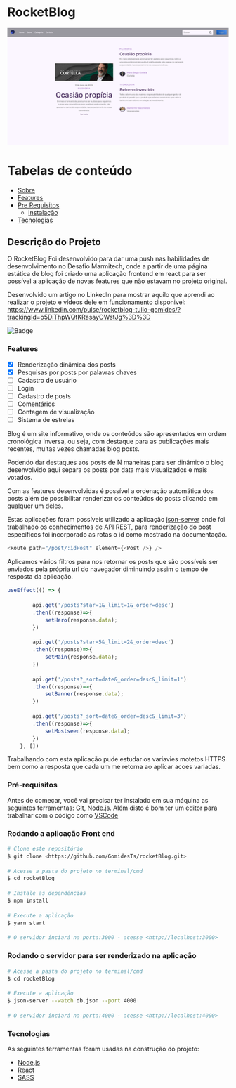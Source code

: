 # RocketBlog

![Banner](https://github.com/GomidesTs/rocketBlog/blob/main/banner.png?raw=true)

Tabelas de conteúdo 
=================
<!--ts-->
   * [Sobre](#about)
   * [Features](#features)
   * [Pre Requisitos](#prerequisites)
        * [Instalação](#installation)
   * [Tecnologias](#tecnologias)
<!--te-->

<div id='about' />

## Descrição do Projeto
O RocketBlog Foi desenvolvido para dar uma push nas habilidades de desenvolvimento no Desafio Marmitech, onde a partir de uma página estática de blog foi criado uma aplicação frontend em react para ser possível a aplicação de novas features que não estavam no projeto original.

Desenvolvido um artigo no LinkedIn para mostrar aquilo que aprendi ao realizar o projeto e vídeos dele em funcionamento disponivel: https://www.linkedin.com/pulse/rocketblog-tulio-gomides/?trackingId=o5DiThpWQtKRasayOWstJg%3D%3D

![Badge](https://img.shields.io/badge/Marmitech-RocketBlog-%237159c1?style=for-the-badge&logo=ghost)

<div id='features' />

### Features
- [x] Renderização dinâmica dos posts
- [x] Pesquisas por posts por palavras chaves
- [ ] Cadastro de usuário
- [ ] Login
- [ ] Cadastro de posts
- [ ] Comentários
- [ ] Contagem de visualização
- [ ] Sistema de estrelas

Blog é um site informativo, onde os conteúdos são apresentados em ordem cronológica inversa, ou seja, com destaque para as publicações mais recentes, muitas vezes chamadas blog posts.

Podendo dar destaques aos posts de N maneiras para ser dinâmico o blog desenvolvido aqui separa os posts por data mais visualizados e mais votados.

Com as features desenvolvidas é possível a ordenação automática dos posts além de possibilitar renderizar os conteúdos do posts clicando em qualquer um deles.

Estas aplicações foram possíveis utilizado a aplicação [json-server](https://www.npmjs.com/package/json-server) onde foi trabalhado os conhecimentos de API REST, para renderização do post específicos foi incorporado as rotas o id como mostrado na documentação.

```js
<Route path="/post/:idPost" element={<Post />} />
```
Aplicamos vários filtros para nos retornar os posts  que são possíveis ser enviados pela própria url do navegador diminuindo assim o tempo de resposta da aplicação.
```js
useEffect(() => {

        api.get('/posts?star=1&_limit=1&_order=desc')
        .then((response)=>{
            setHero(response.data);
        })

        api.get('/posts?star=5&_limit=2&_order=desc')
        .then((response)=>{
            setMain(response.data);
        })

        api.get('/posts?_sort=date&_order=desc&_limit=1')
        .then((response)=>{
            setBanner(response.data);
        })

        api.get('/posts?_sort=date&_order=desc&_limit=3')
        .then((response)=>{
            setMostseen(response.data);
        })
    }, [])
```
Trabalhando com esta aplicação pude estudar os variavies motetos HTTPS bem como a resposta que cada um me retorna ao aplicar acoes variadas.

<div id='prerequisites' />

### Pré-requisitos

Antes de começar, você vai precisar ter instalado em sua máquina as seguintes ferramentas:
[Git](https://git-scm.com), [Node.js](https://nodejs.org/en/). 
Além disto é bom ter um editor para trabalhar com o código como [VSCode](https://code.visualstudio.com/)

<div id='installation' />

### Rodando a aplicação Front end

```bash
# Clone este repositório
$ git clone <https://github.com/GomidesTs/rocketBlog.git>

# Acesse a pasta do projeto no terminal/cmd
$ cd rocketBlog

# Instale as dependências
$ npm install

# Execute a aplicação
$ yarn start

# O servidor inciará na porta:3000 - acesse <http://localhost:3000>
```

### Rodando o servidor para ser renderizado na aplicação

```bash
# Acesse a pasta do projeto no terminal/cmd
$ cd rocketBlog

# Execute a aplicação
$ json-server --watch db.json --port 4000

# O servidor inciará na porta:4000 - acesse <http://localhost:4000>
```

### Tecnologias

As seguintes ferramentas foram usadas na construção do projeto:

- [Node.js](https://nodejs.org/en/)
- [React](https://pt-br.reactjs.org/)
- [SASS](https://sass-lang.com/)